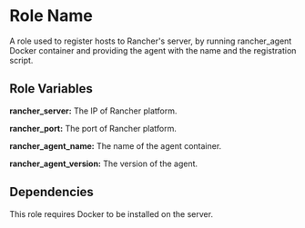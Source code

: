 Role Name
=========

A role used to register hosts to Rancher's server, by running rancher_agent Docker container and providing the agent with the name and the registration script.

Role Variables
--------------
**rancher_server:** The IP of Rancher platform.

**rancher_port:** The port of Rancher platform.

**rancher_agent_name:** The name of the agent container.

**rancher_agent_version:** The version of the agent.


Dependencies
------------
This role requires Docker to be installed on the server.


